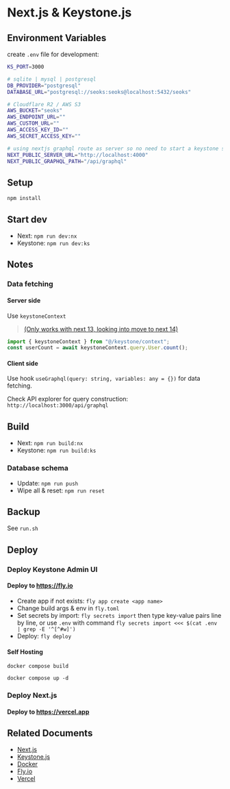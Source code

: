 # Next.js & Keystone.js

## Environment Variables

create `.env` file for development:

```sh
KS_PORT=3000

# sqlite | mysql | postgresql
DB_PROVIDER="postgresql"
DATABASE_URL="postgresql://seoks:seoks@localhost:5432/seoks"

# Cloudflare R2 / AWS S3
AWS_BUCKET="seoks"
AWS_ENDPOINT_URL=""
AWS_CUSTOM_URL=""
AWS_ACCESS_KEY_ID=""
AWS_SECRET_ACCESS_KEY=""

# using nextjs graphql route as server so no need to start a keystone server
NEXT_PUBLIC_SERVER_URL="http://localhost:4000"
NEXT_PUBLIC_GRAPHQL_PATH="/api/graphql"
```

## Setup

`npm install`

## Start dev

- Next: `npm run dev:nx`
- Keystone: `npm run dev:ks`

## Notes

### Data fetching

#### Server side

Use `keystoneContext`

> [(Only works with next 13, looking into move to next 14)](https://github.com/keystonejs/keystone/pull/8881)

```js
import { keystoneContext } from "@/keystone/context";
const userCount = await keystoneContext.query.User.count();
```

#### Client side

Use hook `useGraphql(query: string, variables: any = {})` for data fetching.

Check API explorer for query construction: `http://localhost:3000/api/graphql`

## Build

- Next: `npm run build:nx`
- Keystone: `npm run build:ks`

### Database schema

- Update: `npm run push`
- Wipe all & reset: `npm run reset`

## Backup

See `run.sh`

## Deploy

### Deploy Keystone Admin UI

#### Deploy to <https://fly.io>

- Create app if not exists: `fly app create <app name>`
- Change build args & env in `fly.toml`
- Set secrets by import: `fly secrets import` then type key-value pairs line by line, or use `.env` with command `fly secrets import <<< $(cat .env | grep -E '^[^#w]')`
- Deploy: `fly deploy`

#### Self Hosting

`docker compose build`

`docker compose up -d`

### Deploy Next.js

#### Deploy to <https://vercel.app>

## Related Documents

- [Next.js](https://nextjs.org/docs)
- [Keystone.js](https://keystonejs.com/docs)
- [Docker](https://docs.docker.com/engine/reference/builder)
- [Fly.io](https://fly.io/docs/reference/configuration)
- [Vercel](https://vercel.com)
